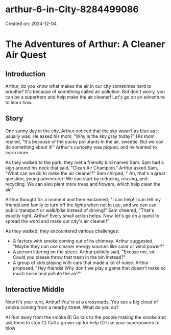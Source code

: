 # arthur-6-in-City-8284499086

Created on: 2024-12-04

**The Adventures of Arthur: A Cleaner Air Quest**
====================================================

**Introduction**
---------------

Arthur, do you know what makes the air in our city sometimes hard to breathe? It's because of something called air pollution. But don't worry, you can be a superhero and help make the air cleaner! Let's go on an adventure to learn how.

**Story**
---------

One sunny day in the city, Arthur noticed that the sky wasn't as blue as it usually was. He asked his mom, "Why is the sky gray today?" His mom replied, "It's because of the yucky pollutants in the air, sweetie. But we can do something about it!" Arthur's curiosity was piqued, and he wanted to learn more.

As they walked to the park, they met a friendly bird named Sam. Sam had a sign around his neck that said, "Clean Air Champion." Arthur asked Sam, "What can we do to make the air cleaner?" Sam chirped, " Ah, that's a great question, young adventurer! We can start by reducing, reusing, and recycling. We can also plant more trees and flowers, which help clean the air."

Arthur thought for a moment and then exclaimed, "I can help! I can tell my friends and family to turn off the lights when not in use, and we can use public transport or walk/bike instead of driving!" Sam cheered, "That's exactly right, Arthur! Every small action helps. Now, let's go on a quest to spread the word and make our city's air cleaner!"

As they walked, they encountered various challenges:

* A factory with smoke coming out of its chimney. Arthur suggested, "Maybe they can use cleaner energy sources like solar or wind power?"
* A person littering on the street. Arthur politely said, "Excuse me, sir. Could you please throw that trash in the bin instead?"
* A group of kids playing with cars that made a lot of noise. Arthur proposed, "Hey friends! Why don't we play a game that doesn't make so much noise and pollute the air?"

**Interactive Middle**
--------------------

Now it's your turn, Arthur! You're at a crossroads. You see a big cloud of smoke coming from a nearby street. What do you do?

A) Run away from the smoke
B) Go talk to the people making the smoke and ask them to stop
C) Call a grown-up for help
D) Use your superpowers to blow